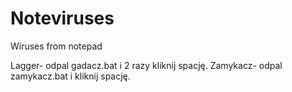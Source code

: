 # Noteviruses
Wiruses from notepad


Lagger- odpal gadacz.bat i 2 razy kliknij spację.
Zamykacz- odpal zamykacz.bat i kliknij spację.

